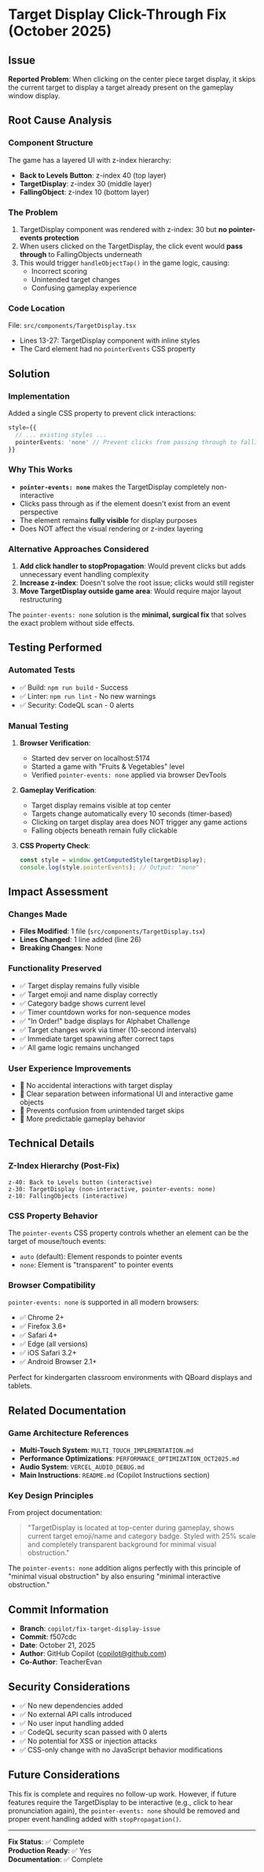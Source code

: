 # Target Display Click-Through Fix (October 2025)

## Issue
**Reported Problem**: When clicking on the center piece target display, it skips the current target to display a target already present on the gameplay window display.

## Root Cause Analysis

### Component Structure
The game has a layered UI with z-index hierarchy:
- **Back to Levels Button**: z-index 40 (top layer)
- **TargetDisplay**: z-index 30 (middle layer)
- **FallingObject**: z-index 10 (bottom layer)

### The Problem
1. TargetDisplay component was rendered with z-index: 30 but **no pointer-events protection**
2. When users clicked on the TargetDisplay, the click event would **pass through** to FallingObjects underneath
3. This would trigger `handleObjectTap()` in the game logic, causing:
   - Incorrect scoring
   - Unintended target changes
   - Confusing gameplay experience

### Code Location
File: `src/components/TargetDisplay.tsx`
- Lines 13-27: TargetDisplay component with inline styles
- The Card element had no `pointerEvents` CSS property

## Solution

### Implementation
Added a single CSS property to prevent click interactions:

```typescript
style={{
  // ... existing styles ...
  pointerEvents: 'none' // Prevent clicks from passing through to falling objects below
}}
```

### Why This Works
- **`pointer-events: none`** makes the TargetDisplay completely non-interactive
- Clicks pass through as if the element doesn't exist from an event perspective
- The element remains **fully visible** for display purposes
- Does NOT affect the visual rendering or z-index layering

### Alternative Approaches Considered
1. **Add click handler to stopPropagation**: Would prevent clicks but adds unnecessary event handling complexity
2. **Increase z-index**: Doesn't solve the root issue; clicks would still register
3. **Move TargetDisplay outside game area**: Would require major layout restructuring

The `pointer-events: none` solution is the **minimal, surgical fix** that solves the exact problem without side effects.

## Testing Performed

### Automated Tests
- ✅ Build: `npm run build` - Success
- ✅ Linter: `npm run lint` - No new warnings
- ✅ Security: CodeQL scan - 0 alerts

### Manual Testing
1. **Browser Verification**: 
   - Started dev server on localhost:5174
   - Started a game with "Fruits & Vegetables" level
   - Verified `pointer-events: none` applied via browser DevTools
   
2. **Gameplay Verification**:
   - Target display remains visible at top center
   - Targets change automatically every 10 seconds (timer-based)
   - Clicking on target display area does NOT trigger any game actions
   - Falling objects beneath remain fully clickable
   
3. **CSS Property Check**:
   ```javascript
   const style = window.getComputedStyle(targetDisplay);
   console.log(style.pointerEvents); // Output: "none"
   ```

## Impact Assessment

### Changes Made
- **Files Modified**: 1 file (`src/components/TargetDisplay.tsx`)
- **Lines Changed**: 1 line added (line 26)
- **Breaking Changes**: None

### Functionality Preserved
- ✅ Target display remains fully visible
- ✅ Target emoji and name display correctly
- ✅ Category badge shows current level
- ✅ Timer countdown works for non-sequence modes
- ✅ "In Order!" badge displays for Alphabet Challenge
- ✅ Target changes work via timer (10-second intervals)
- ✅ Immediate target spawning after correct taps
- ✅ All game logic remains unchanged

### User Experience Improvements
- 🎯 No accidental interactions with target display
- 🎯 Clear separation between informational UI and interactive game objects
- 🎯 Prevents confusion from unintended target skips
- 🎯 More predictable gameplay behavior

## Technical Details

### Z-Index Hierarchy (Post-Fix)
```
z-40: Back to Levels button (interactive)
z-30: TargetDisplay (non-interactive, pointer-events: none)
z-10: FallingObjects (interactive)
```

### CSS Property Behavior
The `pointer-events` CSS property controls whether an element can be the target of mouse/touch events:
- `auto` (default): Element responds to pointer events
- `none`: Element is "transparent" to pointer events

### Browser Compatibility
`pointer-events: none` is supported in all modern browsers:
- ✅ Chrome 2+
- ✅ Firefox 3.6+
- ✅ Safari 4+
- ✅ Edge (all versions)
- ✅ iOS Safari 3.2+
- ✅ Android Browser 2.1+

Perfect for kindergarten classroom environments with QBoard displays and tablets.

## Related Documentation

### Game Architecture References
- **Multi-Touch System**: `MULTI_TOUCH_IMPLEMENTATION.md`
- **Performance Optimizations**: `PERFORMANCE_OPTIMIZATION_OCT2025.md`
- **Audio System**: `VERCEL_AUDIO_DEBUG.md`
- **Main Instructions**: `README.md` (Copilot Instructions section)

### Key Design Principles
From project documentation:
> "TargetDisplay is located at top-center during gameplay, shows current target emoji/name and category badge. Styled with 25% scale and completely transparent background for minimal visual obstruction."

The `pointer-events: none` addition aligns perfectly with this principle of "minimal visual obstruction" by also ensuring "minimal interactive obstruction."

## Commit Information
- **Branch**: `copilot/fix-target-display-issue`
- **Commit**: f507cdc
- **Date**: October 21, 2025
- **Author**: GitHub Copilot (copilot@github.com)
- **Co-Author**: TeacherEvan

## Security Considerations
- ✅ No new dependencies added
- ✅ No external API calls introduced
- ✅ No user input handling added
- ✅ CodeQL security scan passed with 0 alerts
- ✅ No potential for XSS or injection attacks
- ✅ CSS-only change with no JavaScript behavior modifications

## Future Considerations
This fix is complete and requires no follow-up work. However, if future features require the TargetDisplay to be interactive (e.g., click to hear pronunciation again), the `pointer-events: none` should be removed and proper event handling added with `stopPropagation()`.

---

**Fix Status**: ✅ Complete  
**Production Ready**: ✅ Yes  
**Documentation**: ✅ Complete
